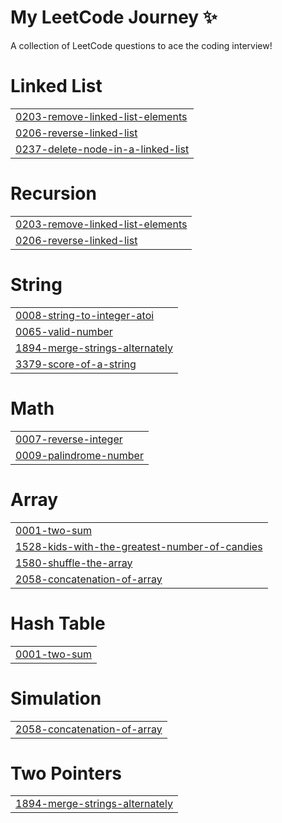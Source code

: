 # My LeetCode Journey ✨
A collection of LeetCode questions to ace the coding interview!


# Linked List
|  |
| ------- |
| [0203-remove-linked-list-elements](https://github.com/KrshnK/Leet/tree/master/0203-remove-linked-list-elements) |
| [0206-reverse-linked-list](https://github.com/KrshnK/Leet/tree/master/0206-reverse-linked-list) |
| [0237-delete-node-in-a-linked-list](https://github.com/KrshnK/Leet/tree/master/0237-delete-node-in-a-linked-list) |
# Recursion
|  |
| ------- |
| [0203-remove-linked-list-elements](https://github.com/KrshnK/Leet/tree/master/0203-remove-linked-list-elements) |
| [0206-reverse-linked-list](https://github.com/KrshnK/Leet/tree/master/0206-reverse-linked-list) |
# String
|  |
| ------- |
| [0008-string-to-integer-atoi](https://github.com/KrshnK/Leet/tree/master/0008-string-to-integer-atoi) |
| [0065-valid-number](https://github.com/KrshnK/Leet/tree/master/0065-valid-number) |
| [1894-merge-strings-alternately](https://github.com/KrshnK/Leet/tree/master/1894-merge-strings-alternately) |
| [3379-score-of-a-string](https://github.com/KrshnK/Leet/tree/master/3379-score-of-a-string) |
# Math
|  |
| ------- |
| [0007-reverse-integer](https://github.com/KrshnK/Leet/tree/master/0007-reverse-integer) |
| [0009-palindrome-number](https://github.com/KrshnK/Leet/tree/master/0009-palindrome-number) |
# Array
|  |
| ------- |
| [0001-two-sum](https://github.com/KrshnK/Leet/tree/master/0001-two-sum) |
| [1528-kids-with-the-greatest-number-of-candies](https://github.com/KrshnK/Leet/tree/master/1528-kids-with-the-greatest-number-of-candies) |
| [1580-shuffle-the-array](https://github.com/KrshnK/Leet/tree/master/1580-shuffle-the-array) |
| [2058-concatenation-of-array](https://github.com/KrshnK/Leet/tree/master/2058-concatenation-of-array) |
# Hash Table
|  |
| ------- |
| [0001-two-sum](https://github.com/KrshnK/Leet/tree/master/0001-two-sum) |
# Simulation
|  |
| ------- |
| [2058-concatenation-of-array](https://github.com/KrshnK/Leet/tree/master/2058-concatenation-of-array) |
# Two Pointers
|  |
| ------- |
| [1894-merge-strings-alternately](https://github.com/KrshnK/Leet/tree/master/1894-merge-strings-alternately) |